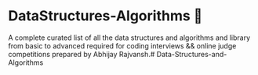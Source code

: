 # DataStructures-Algorithms 🚀

A complete curated list of all the data structures and algorithms and library from basic to advanced required for coding interviews && online judge competitions prepared by Abhijay Rajvansh.# Data-Structures-and-Algorithms
